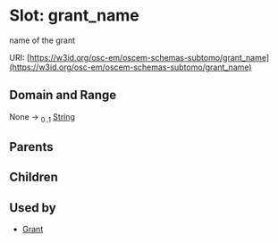 
# Slot: grant_name

name of the grant

URI: [https://w3id.org/osc-em/oscem-schemas-subtomo/grant_name](https://w3id.org/osc-em/oscem-schemas-subtomo/grant_name)


## Domain and Range

None &#8594;  <sub>0..1</sub> [String](types/String.md)

## Parents


## Children


## Used by

 * [Grant](Grant.md)
